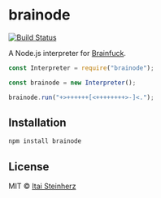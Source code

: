 # brainode

[![Build Status](https://travis-ci.org/itaisteinherz/brainode.svg?branch=master)](https://travis-ci.org/itaisteinherz/brainode)

A Node.js interpreter for [Brainfuck](https://en.wikipedia.org/wiki/Brainfuck).

```js
const Interpreter = require("brainode");

const brainode = new Interpreter();

brainode.run("+>++++++[<++++++++>-]<.");
```

## Installation

```bash
npm install brainode
```

## License

MIT © [Itai Steinherz](https://github.com/itaisteinherz)
